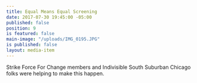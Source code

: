 ```yaml
---
title: Equal Means Equal Screening
date: 2017-07-30 19:45:00 -05:00
published: false
position: 9
is featured: false
main-image: "/uploads/IMG_0195.JPG"
is published: false
layout: media-item
---
```


Strike Force For Change members and Indivisible South Suburban Chicago folks were helping to make this happen. 